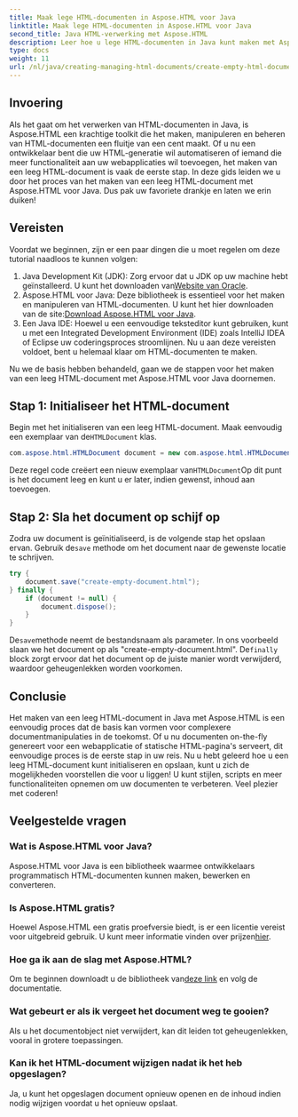 ```yaml
---
title: Maak lege HTML-documenten in Aspose.HTML voor Java
linktitle: Maak lege HTML-documenten in Aspose.HTML voor Java
second_title: Java HTML-verwerking met Aspose.HTML
description: Leer hoe u lege HTML-documenten in Java kunt maken met Aspose.HTML met onze gedetailleerde stapsgewijze tutorial, perfect voor ontwikkelaars van alle niveaus.
type: docs
weight: 11
url: /nl/java/creating-managing-html-documents/create-empty-html-documents/
---
```

## Invoering
Als het gaat om het verwerken van HTML-documenten in Java, is Aspose.HTML een krachtige toolkit die het maken, manipuleren en beheren van HTML-documenten een fluitje van een cent maakt. Of u nu een ontwikkelaar bent die uw HTML-generatie wil automatiseren of iemand die meer functionaliteit aan uw webapplicaties wil toevoegen, het maken van een leeg HTML-document is vaak de eerste stap. In deze gids leiden we u door het proces van het maken van een leeg HTML-document met Aspose.HTML voor Java. Dus pak uw favoriete drankje en laten we erin duiken!
## Vereisten
Voordat we beginnen, zijn er een paar dingen die u moet regelen om deze tutorial naadloos te kunnen volgen:
1.  Java Development Kit (JDK): Zorg ervoor dat u JDK op uw machine hebt geïnstalleerd. U kunt het downloaden van[Website van Oracle](https://www.oracle.com/java/technologies/javase-jdk11-downloads.html).
2. Aspose.HTML voor Java: Deze bibliotheek is essentieel voor het maken en manipuleren van HTML-documenten. U kunt het hier downloaden van de site:[Download Aspose.HTML voor Java](https://releases.aspose.com/html/java/).
3. Een Java IDE: Hoewel u een eenvoudige teksteditor kunt gebruiken, kunt u met een Integrated Development Environment (IDE) zoals IntelliJ IDEA of Eclipse uw coderingsproces stroomlijnen.
Nu u aan deze vereisten voldoet, bent u helemaal klaar om HTML-documenten te maken.

Nu we de basis hebben behandeld, gaan we de stappen voor het maken van een leeg HTML-document met Aspose.HTML voor Java doornemen.
## Stap 1: Initialiseer het HTML-document
Begin met het initialiseren van een leeg HTML-document.
 Maak eenvoudig een exemplaar van de`HTMLDocument` klas.
```java
com.aspose.html.HTMLDocument document = new com.aspose.html.HTMLDocument();
```
 Deze regel code creëert een nieuw exemplaar van`HTMLDocument`Op dit punt is het document leeg en kunt u er later, indien gewenst, inhoud aan toevoegen.
## Stap 2: Sla het document op schijf op
Zodra uw document is geïnitialiseerd, is de volgende stap het opslaan ervan.
 Gebruik de`save` methode om het document naar de gewenste locatie te schrijven.
```java
try {
    document.save("create-empty-document.html");
} finally {
    if (document != null) {
        document.dispose();
    }
}
```
 De`save`methode neemt de bestandsnaam als parameter. In ons voorbeeld slaan we het document op als "create-empty-document.html". De`finally` block zorgt ervoor dat het document op de juiste manier wordt verwijderd, waardoor geheugenlekken worden voorkomen.
## Conclusie
Het maken van een leeg HTML-document in Java met Aspose.HTML is een eenvoudig proces dat de basis kan vormen voor complexere documentmanipulaties in de toekomst. Of u nu documenten on-the-fly genereert voor een webapplicatie of statische HTML-pagina's serveert, dit eenvoudige proces is de eerste stap in uw reis. 
Nu u hebt geleerd hoe u een leeg HTML-document kunt initialiseren en opslaan, kunt u zich de mogelijkheden voorstellen die voor u liggen! U kunt stijlen, scripts en meer functionaliteiten opnemen om uw documenten te verbeteren. Veel plezier met coderen!
## Veelgestelde vragen
### Wat is Aspose.HTML voor Java?
Aspose.HTML voor Java is een bibliotheek waarmee ontwikkelaars programmatisch HTML-documenten kunnen maken, bewerken en converteren.
### Is Aspose.HTML gratis?
Hoewel Aspose.HTML een gratis proefversie biedt, is er een licentie vereist voor uitgebreid gebruik. U kunt meer informatie vinden over prijzen[hier](https://purchase.aspose.com/buy).
### Hoe ga ik aan de slag met Aspose.HTML?
 Om te beginnen downloadt u de bibliotheek van[deze link](https://releases.aspose.com/html/java/) en volg de documentatie.
### Wat gebeurt er als ik vergeet het document weg te gooien?
Als u het documentobject niet verwijdert, kan dit leiden tot geheugenlekken, vooral in grotere toepassingen.
### Kan ik het HTML-document wijzigen nadat ik het heb opgeslagen?
Ja, u kunt het opgeslagen document opnieuw openen en de inhoud indien nodig wijzigen voordat u het opnieuw opslaat.